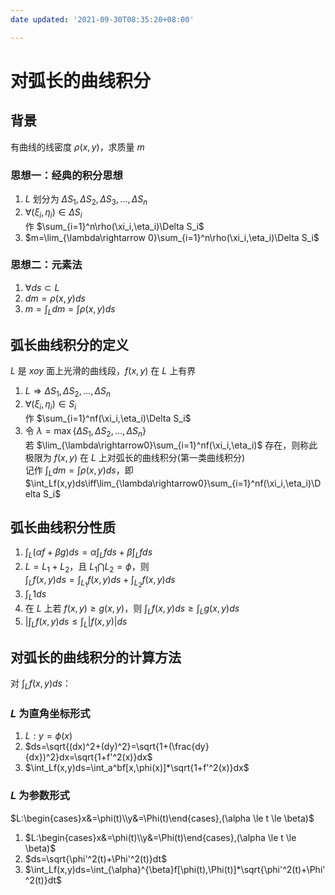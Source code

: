 ```yaml
---
date updated: '2021-09-30T08:35:20+08:00'

---
```


# 对弧长的曲线积分

## 背景

有曲线的线密度 $\rho(x,y)$，求质量 $m$

### 思想一：经典的积分思想

1. $L$ 划分为 $\Delta S_1,\Delta S_2,\Delta S_3,...,\Delta S_n$
2. $\forall(\xi_i,\eta_i)\in \Delta S_i$\
   作 $\sum_{i=1}^n\rho(\xi_i,\eta_i)\Delta S_i$
3. $m=\lim_{\lambda\rightarrow 0}\sum_{i=1}^n\rho(\xi_i,\eta_i)\Delta S_i$

### 思想二：元素法

1. $\forall ds\subset L$
2. $dm=\rho(x,y)ds$
3. $m=\int_Ldm=\int\rho(x,y)ds$

## 弧长曲线积分的定义

$L$ 是 $xoy$ 面上光滑的曲线段，$f(x,y)$ 在 $L$ 上有界

1. $L\Rightarrow \Delta S_1,\Delta S_2,...,\Delta S_n$
2. $\forall(\xi_i,\eta_i)\in S_i$\
   作 $\sum_{i=1}^nf(\xi_i,\eta_i)\Delta S_i$
3. 令 $\lambda=\max\{\Delta S_1,\Delta S_2,...,\Delta S_n\}$\
   若 $\lim_{\lambda\rightarrow0}\sum_{i=1}^nf(\xi_i,\eta_i)$ 存在，则称此极限为 $f(x,y)$ 在 $L$ 上对弧长的曲线积分(第一类曲线积分)\
   记作 $\int_Ldm=\int\rho(x,y)ds$，即 $\int_Lf(x,y)ds\iff\lim_{\lambda\rightarrow0}\sum_{i=1}^nf(\xi_i,\eta_i)\Delta S_i$

## 弧长曲线积分性质

1. $\int_L(\alpha f+\beta g)ds=\alpha\int_Lfds+\beta\int_Lfds$
2. $L=L_1+L_2$，且 $L_1\bigcap L_2=\phi$，则\
   $\int_Lf(x,y)ds=\int_{L_1}f(x,y)ds+\int_{L_2}f(x,y)ds$
3. $\int_L1ds$
4. 在 $L$ 上若 $f(x,y)\ge g(x,y)$，则 $\int_Lf(x,y)ds\ge \int_Lg(x,y)ds$
5. $|\int_Lf(x,y)ds\le \int_L|f(x,y)|ds$

## 对弧长的曲线积分的计算方法

对 $\int_Lf(x,y)ds$：

### $L$ 为直角坐标形式

1. $L:y=\phi(x)$
2. $ds=\sqrt{(dx)^2+(dy)^2}=\sqrt{1+(\frac{dy}{dx})^2}dx=\sqrt{1+f'^2(x)}dx$
3. $\int_Lf(x,y)ds=\int_a^bf[x,\phi(x)]*\sqrt{1+f'^2(x)}dx$

### $L$ 为参数形式
$L:\begin{cases}x&=\phi(t)\\y&=\Phi(t)\end{cases},(\alpha \le t \le \beta)$

1. $L:\begin{cases}x&=\phi(t)\\y&=\Phi(t)\end{cases},(\alpha \le t \le \beta)$
2. $ds=\sqrt{\phi'^2(t)+\Phi'^2(t)}dt$
3. $\int_Lf(x,y)ds=\int_{\alpha}^{\beta}f[\phi(t),\Phi(t)]*\sqrt{\phi'^2(t)+\Phi'^2(t)}dt$